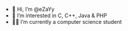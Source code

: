 - 👋 Hi, I’m @eZaYy
- 👀 I’m interested in C, C++, Java & PHP
- 👨‍🎓 I’m currently a computer science student 
<!---
eZaYy/eZaYy is a ✨ special ✨ repository because its `README.md` (this file) appears on your GitHub profile.
You can click the Preview link to take a look at your changes.
--->
